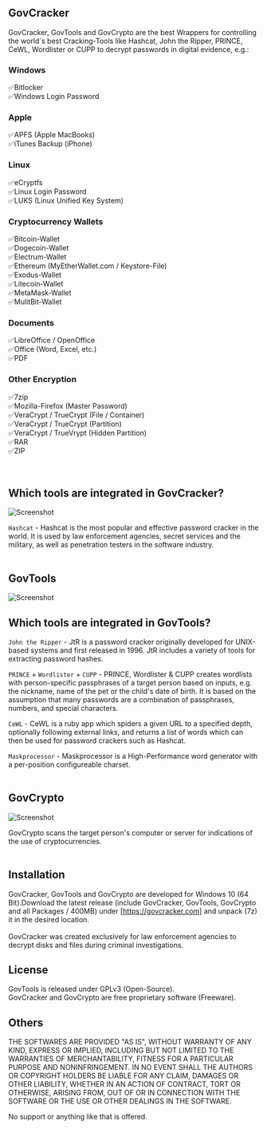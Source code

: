 
## GovCracker ##

GovCracker, GovTools and GovCrypto are the best Wrappers for controlling the world´s best Cracking-Tools like Hashcat, John the Ripper, 
PRINCE, CeWL, Wordlister or CUPP to decrypt passwords in digital evidence, e.g.:
<br>

### Windows <br>
:white_check_mark:Bitlocker<br>
:white_check_mark:Windows Login Password<br>

### Apple <br>
:white_check_mark:APFS (Apple MacBooks)<br>
:white_check_mark:iTunes Backup (iPhone)<br>

### Linux <br>
:white_check_mark:eCryptfs<br>
:white_check_mark:Linux Login Password<br>
:white_check_mark:LUKS (Linux Unified Key System)<br>

### Cryptocurrency Wallets <br>
:white_check_mark:Bitcoin-Wallet<br>
:white_check_mark:Dogecoin-Wallet<br>
:white_check_mark:Electrum-Wallet<br>
:white_check_mark:Ethereum (MyEtherWallet.com / Keystore-File)<br>
:white_check_mark:Exodus-Wallet<br>
:white_check_mark:Litecoin-Wallet<br>
:white_check_mark:MetaMask-Wallet<br>
:white_check_mark:MulitBit-Wallet<br>

### Documents <br>
:white_check_mark:LibreOffice / OpenOffice<br>
:white_check_mark:Office (Word, Excel, etc.)<br>
:white_check_mark:PDF<br>

### Other Encryption <br>
:white_check_mark:7zip<br>
:white_check_mark:Mozilla-Firefox (Master Password)<br>
:white_check_mark:VeraCrypt / TrueCrypt (File / Container)<br>
:white_check_mark:VeraCrypt / TrueCrypt (Partition)<br>
:white_check_mark:VeraCrypt / TrueVrypt (Hidden Partition)<br>
:white_check_mark:RAR<br>
:white_check_mark:ZIP<br>
<br><br>

##  ##
## Which tools are integrated in GovCracker? ##

![Screenshot](https://user-images.githubusercontent.com/73139495/205282935-f60dfd72-de59-4cce-a8f8-4d9189313fe2.jpg)

`Hashcat` - Hashcat is the most popular and effective password cracker in the world. 
It is used by law enforcement agencies, secret services and the military, as well as penetration testers in the software industry.
<br><br>

##  ##
## GovTools ##

![Screenshot](https://user-images.githubusercontent.com/73139495/205282927-fc238c58-44c3-40d4-884b-234a15a6c95a.jpg)

## Which tools are integrated in GovTools? ## 
`John the Ripper` - JtR is a password cracker originally developed for UNIX-based 
systems and first released in 1996. JtR includes a variety of tools for extracting 
password hashes.<br>

`PRINCE` + `Wordlister` + `CUPP` - PRINCE, Wordlister & CUPP creates wordlists with person-specific
passphrases of a target person based on inputs, e.g. the nickname, name of the pet or the child's 
date of birth. It is based on the assumption that many passwords are a combination of passphrases, 
numbers, and special characters.<br>

`CeWL` - CeWL is a ruby app which spiders a given URL to a specified depth, optionally following 
external links, and returns a list of words which can then be used for password crackers such as Hashcat.<br>

`Maskprocessor` - Maskprocessor is a High-Performance word generator with a per-position configureable charset.
<br>
<br>

##  ##
## GovCrypto ##

![Screenshot](https://user-images.githubusercontent.com/73139495/205282948-ff67d331-bec6-458d-8c25-fb6d17d12614.jpg)

GovCrypto scans the target person's computer or server for indications of the use of 
cryptocurrencies.<br><br>

## Installation ##
GovCracker, GovTools and GovCrypto are developed for Windows 10 (64 Bit).Download the latest release 
(include GovCracker, GovTools, GovCrypto and all Packages / 400MB) under [https://govcracker.com] and unpack
(7z) it in the desired location. <br><br>
GovCracker was created exclusively for law enforcement agencies to decrypt 
disks and files during criminal investigations. 

## License ##
 
GovTools is released under GPLv3 (Open-Source).<br> 
GovCracker and GovCrypto are free proprietary software (Freeware).

## Others ##

THE SOFTWARES ARE PROVIDED "AS IS", WITHOUT WARRANTY OF ANY KIND, EXPRESS OR
IMPLIED, INCLUDING BUT NOT LIMITED TO THE WARRANTIES OF MERCHANTABILITY,
FITNESS FOR A PARTICULAR PURPOSE AND NONINFRINGEMENT. IN NO EVENT SHALL THE
AUTHORS OR COPYRIGHT HOLDERS BE LIABLE FOR ANY CLAIM, DAMAGES OR OTHER
LIABILITY, WHETHER IN AN ACTION OF CONTRACT, TORT OR OTHERWISE, ARISING FROM,
OUT OF OR IN CONNECTION WITH THE SOFTWARE OR THE USE OR OTHER DEALINGS IN THE
SOFTWARE.

No support or anything like that is offered.
